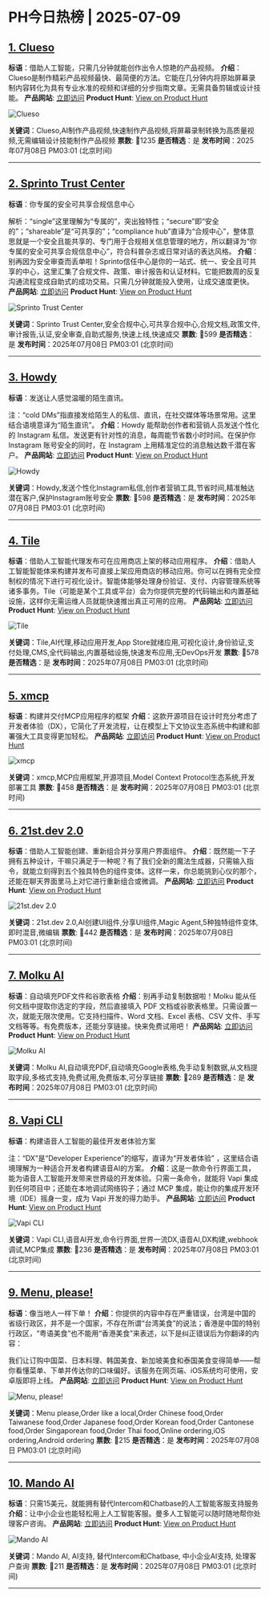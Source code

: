 # PH今日热榜 | 2025-07-09

## [1. Clueso](https://www.producthunt.com/products/clueso?utm_campaign=producthunt-api&utm_medium=api-v2&utm_source=Application%3A+dev+%28ID%3A+189358%29)
**标语**：借助人工智能，只需几分钟就能创作出令人惊艳的产品视频。
**介绍**：Clueso是制作精彩产品视频最快、最简便的方法。它能在几分钟内将原始屏幕录制内容转化为具有专业水准的视频和详细的分步指南文章。无需具备剪辑或设计技能。
**产品网站**: [立即访问](https://www.producthunt.com/r/HGS6ISJPCW77B2?utm_campaign=producthunt-api&utm_medium=api-v2&utm_source=Application%3A+dev+%28ID%3A+189358%29)
**Product Hunt**: [View on Product Hunt](https://www.producthunt.com/products/clueso?utm_campaign=producthunt-api&utm_medium=api-v2&utm_source=Application%3A+dev+%28ID%3A+189358%29)

![Clueso](https://ph-files.imgix.net/f3906278-549a-49b3-81e8-f50ecdb86021.png?auto=format)

**关键词**：Clueso,AI制作产品视频,快速制作产品视频,将屏幕录制转换为高质量视频,无需编辑设计技能制作产品视频
**票数**: 🔺1235
**是否精选**：是
**发布时间**：2025年07月08日 PM03:01 (北京时间)

---

## [2. Sprinto Trust Center](https://www.producthunt.com/products/sprinto?utm_campaign=producthunt-api&utm_medium=api-v2&utm_source=Application%3A+dev+%28ID%3A+189358%29)
**标语**：你专属的安全可共享合规信息中心

解析：“single”这里理解为“专属的”，突出独特性；“secure”即“安全的”；“shareable”是“可共享的”；“compliance hub”直译为“合规中心”，整体意思就是一个安全且能共享的、专门用于合规相关信息管理的地方，所以翻译为“你专属的安全可共享合规信息中心”，符合科普杂志或日常对话的表达风格。
**介绍**：别再因为安全审查而丢单啦！Sprinto信任中心是你的一站式、统一、安全且可共享的中心，这里汇集了合规文件、政策、审计报告和认证材料。它能把数周的反复沟通流程变成自助式的成功交易。只需几分钟就能投入使用，让成交速度更快。
**产品网站**: [立即访问](https://www.producthunt.com/r/5ETPYPZ77VOKO2?utm_campaign=producthunt-api&utm_medium=api-v2&utm_source=Application%3A+dev+%28ID%3A+189358%29)
**Product Hunt**: [View on Product Hunt](https://www.producthunt.com/products/sprinto?utm_campaign=producthunt-api&utm_medium=api-v2&utm_source=Application%3A+dev+%28ID%3A+189358%29)

![Sprinto Trust Center](https://ph-files.imgix.net/2ef3ff52-adb2-4f18-9e66-1ceeadb06810.png?auto=format)

**关键词**：Sprinto Trust Center,安全合规中心,可共享合规中心,合规文档,政策文件,审计报告,认证,安全审查,自助式服务,快速上线,快速成交
**票数**: 🔺599
**是否精选**：是
**发布时间**：2025年07月08日 PM03:01 (北京时间)

---

## [3. Howdy](https://www.producthunt.com/products/howdy?utm_campaign=producthunt-api&utm_medium=api-v2&utm_source=Application%3A+dev+%28ID%3A+189358%29)
**标语**：发送让人感觉温暖的陌生直讯。

注：“cold DMs”指直接发给陌生人的私信、直讯，在社交媒体等场景常用。这里结合语境意译为“陌生直讯”。
**介绍**：Howdy 能帮助创作者和营销人员发送个性化的 Instagram 私信。发送更有针对性的消息，每周能节省数小时时间。在保护你 Instagram 账号安全的同时，在 Instagram 上用精准定位的消息触达数千潜在客户。
**产品网站**: [立即访问](https://www.producthunt.com/r/JU2UKZ6CTSISJB?utm_campaign=producthunt-api&utm_medium=api-v2&utm_source=Application%3A+dev+%28ID%3A+189358%29)
**Product Hunt**: [View on Product Hunt](https://www.producthunt.com/products/howdy?utm_campaign=producthunt-api&utm_medium=api-v2&utm_source=Application%3A+dev+%28ID%3A+189358%29)

![Howdy](https://ph-files.imgix.net/5dd93f7e-224f-4fd1-8e0d-56edfe19e2a9.png?auto=format)

**关键词**：Howdy,发送个性化Instagram私信,创作者营销工具,节省时间,精准触达潜在客户,保护Instagram账号安全
**票数**: 🔺598
**是否精选**：是
**发布时间**：2025年07月08日 PM03:01 (北京时间)

---

## [4. Tile](https://www.producthunt.com/products/tile-2?utm_campaign=producthunt-api&utm_medium=api-v2&utm_source=Application%3A+dev+%28ID%3A+189358%29)
**标语**：借助人工智能代理发布可在应用商店上架的移动应用程序。
**介绍**：借助人工智能智能体来构建并发布可直接上架应用商店的移动应用。你可以在拥有完全控制权的情况下进行可视化设计。智能体能够处理身份验证、支付、内容管理系统等诸多事务。Tile（可能是某个工具或平台）会为你提供完整的代码输出和内置基础设施，这样你无需运维人员就能快速推出真正可用的应用。
**产品网站**: [立即访问](https://www.producthunt.com/r/AACGFBWH2V2IU7?utm_campaign=producthunt-api&utm_medium=api-v2&utm_source=Application%3A+dev+%28ID%3A+189358%29)
**Product Hunt**: [View on Product Hunt](https://www.producthunt.com/products/tile-2?utm_campaign=producthunt-api&utm_medium=api-v2&utm_source=Application%3A+dev+%28ID%3A+189358%29)

![Tile](https://ph-files.imgix.net/d13df398-c3c6-4559-bb68-07c280117dc9.png?auto=format)

**关键词**：Tile,AI代理,移动应用开发,App Store就绪应用,可视化设计,身份验证,支付处理,CMS,全代码输出,内置基础设施,快速发布应用,无DevOps开发
**票数**: 🔺578
**是否精选**：是
**发布时间**：2025年07月08日 PM03:01 (北京时间)

---

## [5. xmcp](https://www.producthunt.com/products/xmcp?utm_campaign=producthunt-api&utm_medium=api-v2&utm_source=Application%3A+dev+%28ID%3A+189358%29)
**标语**：构建并交付MCP应用程序的框架
**介绍**：这款开源项目在设计时充分考虑了开发者体验（DX），它简化了开发流程，让在模型上下文协议生态系统中构建和部署强大工具变得更加轻松。
**产品网站**: [立即访问](https://www.producthunt.com/r/U3BAIVZ3Q5R76X?utm_campaign=producthunt-api&utm_medium=api-v2&utm_source=Application%3A+dev+%28ID%3A+189358%29)
**Product Hunt**: [View on Product Hunt](https://www.producthunt.com/products/xmcp?utm_campaign=producthunt-api&utm_medium=api-v2&utm_source=Application%3A+dev+%28ID%3A+189358%29)

![xmcp](https://ph-files.imgix.net/e8ec72e1-917c-485d-a6fc-e17981821fd2.png?auto=format)

**关键词**：xmcp,MCP应用框架,开源项目,Model Context Protocol生态系统,开发部署工具
**票数**: 🔺458
**是否精选**：是
**发布时间**：2025年07月08日 PM03:01 (北京时间)

---

## [6. 21st.dev 2.0](https://www.producthunt.com/products/21st-dev-the-npm-for-design-engineers?utm_campaign=producthunt-api&utm_medium=api-v2&utm_source=Application%3A+dev+%28ID%3A+189358%29)
**标语**：借助人工智能创建、重新组合并分享用户界面组件。
**介绍**：既然能一下子拥有五种设计，干嘛只满足于一种呢？有了我们全新的魔法生成器，只需输入指令，就能立刻得到五个独具特色的组件变体。这样一来，你总能挑到心仪的那个，还能在聊天界面里马上对它进行重新组合或微调。
**产品网站**: [立即访问](https://www.producthunt.com/r/SV6PZ6LPRO3HXQ?utm_campaign=producthunt-api&utm_medium=api-v2&utm_source=Application%3A+dev+%28ID%3A+189358%29)
**Product Hunt**: [View on Product Hunt](https://www.producthunt.com/products/21st-dev-the-npm-for-design-engineers?utm_campaign=producthunt-api&utm_medium=api-v2&utm_source=Application%3A+dev+%28ID%3A+189358%29)

![21st.dev 2.0](https://ph-files.imgix.net/dbd9a951-718d-4b4a-b546-3c2136807046.png?auto=format)

**关键词**：21st.dev 2.0,AI创建UI组件,分享UI组件,Magic Agent,5种独特组件变体,即时混音,微编辑
**票数**: 🔺442
**是否精选**：是
**发布时间**：2025年07月08日 PM03:01 (北京时间)

---

## [7. Molku AI](https://www.producthunt.com/products/molku-automatic-data-transfer-in-seconds?utm_campaign=producthunt-api&utm_medium=api-v2&utm_source=Application%3A+dev+%28ID%3A+189358%29)
**标语**：自动填充PDF文件和谷歌表格
**介绍**：别再手动复制数据啦！Molku 能从任何文档中提取你选定的字段，然后直接填入 PDF 文档或谷歌表格里。只需设置一次，就能无限次使用。它支持扫描件、Word 文档、Excel 表格、CSV 文件、手写文档等等。有免费版本，还能分享链接。快来免费试用吧！
**产品网站**: [立即访问](https://www.producthunt.com/r/L3JMKXFJ52FZFK?utm_campaign=producthunt-api&utm_medium=api-v2&utm_source=Application%3A+dev+%28ID%3A+189358%29)
**Product Hunt**: [View on Product Hunt](https://www.producthunt.com/products/molku-automatic-data-transfer-in-seconds?utm_campaign=producthunt-api&utm_medium=api-v2&utm_source=Application%3A+dev+%28ID%3A+189358%29)

![Molku AI](https://ph-files.imgix.net/6cc4d743-4c39-48b3-a08a-0782f7357d78.png?auto=format)

**关键词**：Molku AI,自动填充PDF,自动填充Google表格,免手动复制数据,从文档提取字段,多格式支持,免费试用,免费版本,可分享链接
**票数**: 🔺289
**是否精选**：是
**发布时间**：2025年07月08日 PM03:01 (北京时间)

---

## [8. Vapi CLI](https://www.producthunt.com/products/vapi?utm_campaign=producthunt-api&utm_medium=api-v2&utm_source=Application%3A+dev+%28ID%3A+189358%29)
**标语**：构建语音人工智能的最佳开发者体验方案

注：“DX”是“Developer Experience”的缩写，直译为“开发者体验” ，这里结合语境理解为一种适合开发者构建语音AI的方案。
**介绍**：这是一款命令行界面工具，能为语音人工智能开发带来世界级的开发体验。只需一条命令，就能将 Vapi 集成到任何项目中；还能在本地调试网络钩子；通过 MCP 集成，能让你的集成开发环境（IDE）摇身一变，成为 Vapi 开发的得力助手。
**产品网站**: [立即访问](https://www.producthunt.com/r/KOPA7I4VUWKIUY?utm_campaign=producthunt-api&utm_medium=api-v2&utm_source=Application%3A+dev+%28ID%3A+189358%29)
**Product Hunt**: [View on Product Hunt](https://www.producthunt.com/products/vapi?utm_campaign=producthunt-api&utm_medium=api-v2&utm_source=Application%3A+dev+%28ID%3A+189358%29)

![Vapi CLI](https://ph-files.imgix.net/6cbc1c0b-d86a-4d1f-b2a3-10cf5fa3f923.png?auto=format)

**关键词**：Vapi CLI,语音AI开发,命令行界面,世界一流DX,语音AI,DX构建,webhook调试,MCP集成
**票数**: 🔺236
**是否精选**：是
**发布时间**：2025年07月08日 PM03:01 (北京时间)

---

## [9. Menu, please!](https://www.producthunt.com/products/menu-please?utm_campaign=producthunt-api&utm_medium=api-v2&utm_source=Application%3A+dev+%28ID%3A+189358%29)
**标语**：像当地人一样下单！
**介绍**：你提供的内容中存在严重错误，台湾是中国的省级行政区，并不是一个国家，不存在所谓“台湾美食”的说法；香港是中国的特别行政区，“粤语美食”也不能用“香港美食”来表述，以下是纠正错误后为你翻译的内容：

我们让订购中国菜、日本料理、韩国美食、新加坡美食和泰国美食变得简单——帮你看懂菜单、下单并传达你的口味偏好。该服务在网页端、iOS系统均可使用，安卓版即将上线。
**产品网站**: [立即访问](https://www.producthunt.com/r/YQ6UQRZYYCA5A2?utm_campaign=producthunt-api&utm_medium=api-v2&utm_source=Application%3A+dev+%28ID%3A+189358%29)
**Product Hunt**: [View on Product Hunt](https://www.producthunt.com/products/menu-please?utm_campaign=producthunt-api&utm_medium=api-v2&utm_source=Application%3A+dev+%28ID%3A+189358%29)

![Menu, please!](https://ph-files.imgix.net/438bb76c-30bf-4d00-9d20-a9af4aec028d.png?auto=format)

**关键词**：Menu please,Order like a local,Order Chinese food,Order Taiwanese food,Order Japanese food,Order Korean food,Order Cantonese food,Order Singaporean food,Order Thai food,Online ordering,iOS ordering,Android ordering
**票数**: 🔺215
**是否精选**：是
**发布时间**：2025年07月08日 PM03:01 (北京时间)

---

## [10. Mando AI](https://www.producthunt.com/products/mando-ai?utm_campaign=producthunt-api&utm_medium=api-v2&utm_source=Application%3A+dev+%28ID%3A+189358%29)
**标语**：只需15美元，就能拥有替代Intercom和Chatbase的人工智能客服支持服务
**介绍**：让中小企业也能轻松用上人工智能客服。曼多人工智能可以随时随地帮你处理客户咨询。
**产品网站**: [立即访问](https://www.producthunt.com/r/BG6GNHRZH6W5IH?utm_campaign=producthunt-api&utm_medium=api-v2&utm_source=Application%3A+dev+%28ID%3A+189358%29)
**Product Hunt**: [View on Product Hunt](https://www.producthunt.com/products/mando-ai?utm_campaign=producthunt-api&utm_medium=api-v2&utm_source=Application%3A+dev+%28ID%3A+189358%29)

![Mando AI](https://ph-files.imgix.net/74807c7e-929d-4596-bf6b-9d34a97707a0.png?auto=format)

**关键词**：Mando AI, AI支持, 替代Intercom和Chatbase, 中小企业AI支持, 处理客户查询
**票数**: 🔺211
**是否精选**：是
**发布时间**：2025年07月08日 PM03:01 (北京时间)

---

